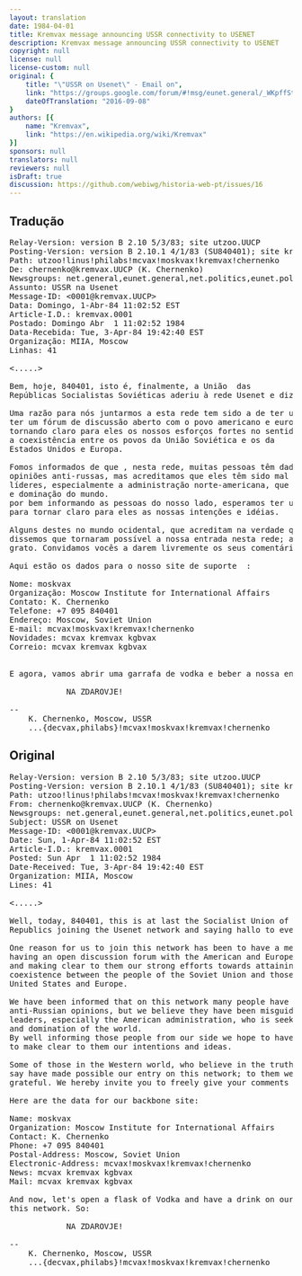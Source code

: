 ```yaml
---
layout: translation
date: 1984-04-01
title: Kremvax message announcing USSR connectivity to USENET
description: Kremvax message announcing USSR connectivity to USENET
copyright: null
license: null
license-custom: null
original: {
    title: "\"USSR on Usenet\" - Email on",
    link: "https://groups.google.com/forum/#!msg/eunet.general/_WKpffStBPc/JaaDBecKCM8J",
    dateOfTranslation: "2016-09-08"
}
authors: [{
    name: "Kremvax",
    link: "https://en.wikipedia.org/wiki/Kremvax"
}]
sponsors: null
translators: null
reviewers: null
isDraft: true
discussion: https://github.com/webiwg/historia-web-pt/issues/16
---
```



## Tradução

<!--
  Nota: tradutores, traduzam apenas a primeira parte, e deixem
        a segunda como original (fititnt, 2016-09-08 23:50)
-->

<pre>
Relay-Version: version B 2.10 5/3/83; site utzoo.UUCP
Posting-Version: version B 2.10.1 4/1/83 (SU840401); site kremvax.UUCP
Path: utzoo!linus!philabs!mcvax!moskvax!kremvax!chernenko
De: chernenko@kremvax.UUCP (K. Chernenko)
Newsgroups: net.general,eunet.general,net.politics,eunet.politics
Assunto: USSR na Usenet
Message-ID: <0001@kremvax.UUCP>
Data: Domingo, 1-Abr-84 11:02:52 EST
Article-I.D.: kremvax.0001
Postado: Domingo Abr  1 11:02:52 1984
Data-Recebida: Tue, 3-Apr-84 19:42:40 EST
Organização: MIIA, Moscow
Linhas: 41

<.....>

Bem, hoje, 840401, isto é, finalmente, a União  das
Repúblicas Socialistas Soviéticas aderiu à rede Usenet e diz olá para todos.

Uma razão para nós juntarmos a esta rede tem sido a de ter um meio de
ter um fórum de discussão aberto com o povo americano e europeu,
tornando claro para eles os nossos esforços fortes no sentido da obtenção pacífica
a coexistência entre os povos da União Soviética e os da
Estados Unidos e Europa.

Fomos informados de que , nesta rede, muitas pessoas têm dado forte
opiniões anti-russas, mas acreditamos que eles têm sido mal orientados pelos seus
líderes, especialmente a administração norte-americana, que está buscando a guerra
e dominação do mundo.
por bem informando as pessoas do nosso lado, esperamos ter uma possibilidade
para tornar claro para eles as nossas intenções e idéias.

Alguns destes no mundo ocidental, que acreditam na verdade que nós
dissemos que tornaram possível a nossa entrada nesta rede; a eles estamos muito
grato. Convidamos vocês a darem livremente os seus comentários e opiniões.

Aqui estão os dados para o nosso site de suporte  :

Nome: moskvax
Organização: Moscow Institute for International Affairs
Contato: K. Chernenko
Telefone: +7 095 840401
Endereço: Moscow, Soviet Union
E-mail: mcvax!moskvax!kremvax!chernenko
Novidades: mcvax kremvax kgbvax
Correio: mcvax kremvax kgbvax


E agora, vamos abrir uma garrafa de vodka e beber a nossa entrada nesta rede. Portanto:

			NA ZDAROVJE!

--
	K. Chernenko, Moscow, USSR
	...{decvax,philabs}!mcvax!moskvax!kremvax!chernenko
</pre>

## Original

<pre>
Relay-Version: version B 2.10 5/3/83; site utzoo.UUCP
Posting-Version: version B 2.10.1 4/1/83 (SU840401); site kremvax.UUCP
Path: utzoo!linus!philabs!mcvax!moskvax!kremvax!chernenko
From: chernenko@kremvax.UUCP (K. Chernenko)
Newsgroups: net.general,eunet.general,net.politics,eunet.politics
Subject: USSR on Usenet
Message-ID: <0001@kremvax.UUCP>
Date: Sun, 1-Apr-84 11:02:52 EST
Article-I.D.: kremvax.0001
Posted: Sun Apr  1 11:02:52 1984
Date-Received: Tue, 3-Apr-84 19:42:40 EST
Organization: MIIA, Moscow
Lines: 41

<.....>

Well, today, 840401, this is at last the Socialist Union of Soviet
Republics joining the Usenet network and saying hallo to everybody.

One reason for us to join this network has been to have a means of
having an open discussion forum with the American and European people
and making clear to them our strong efforts towards attaining peaceful
coexistence between the people of the Soviet Union and those of the
United States and Europe.

We have been informed that on this network many people have given strong
anti-Russian opinions, but we believe they have been misguided by their
leaders, especially the American administration, who is seeking for war
and domination of the world.
By well informing those people from our side we hope to have a possibility
to make clear to them our intentions and ideas.

Some of those in the Western world, who believe in the truth of what we
say have made possible our entry on this network; to them we are very
grateful. We hereby invite you to freely give your comments and opinions.

Here are the data for our backbone site:

Name: moskvax
Organization: Moscow Institute for International Affairs
Contact: K. Chernenko
Phone: +7 095 840401
Postal-Address: Moscow, Soviet Union
Electronic-Address: mcvax!moskvax!kremvax!chernenko
News: mcvax kremvax kgbvax
Mail: mcvax kremvax kgbvax

And now, let's open a flask of Vodka and have a drink on our entry on
this network. So:

			NA ZDAROVJE!

--
	K. Chernenko, Moscow, USSR
	...{decvax,philabs}!mcvax!moskvax!kremvax!chernenko
</pre>
